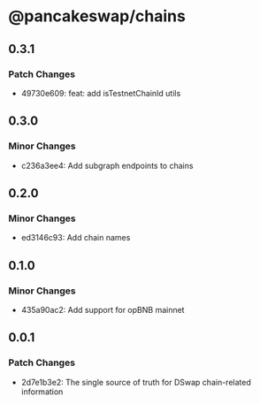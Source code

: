 # @pancakeswap/chains

## 0.3.1

### Patch Changes

- 49730e609: feat: add isTestnetChainId utils

## 0.3.0

### Minor Changes

- c236a3ee4: Add subgraph endpoints to chains

## 0.2.0

### Minor Changes

- ed3146c93: Add chain names

## 0.1.0

### Minor Changes

- 435a90ac2: Add support for opBNB mainnet

## 0.0.1

### Patch Changes

- 2d7e1b3e2: The single source of truth for DSwap chain-related information
